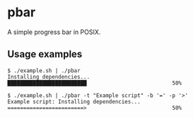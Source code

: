 # pbar

A simple progress bar in POSIX.

## Usage examples

```
$ ./example.sh | ./pbar
Installing dependencies...
█████████████████████████                           50%
```

```
$ ./example.sh | ./pbar -t "Example script" -b '=' -p '>'
Example script: Installing dependencies...
========================>                           50%
```
